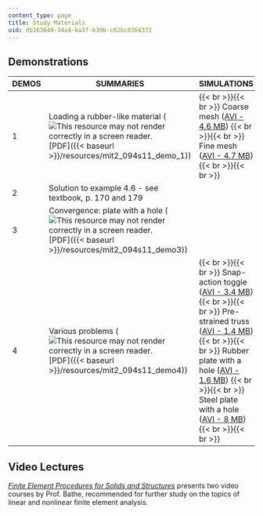 ```yaml
---
content_type: page
title: Study Materials
uid: db163640-34a4-ba3f-b39b-c02bc0364372
---
```


Demonstrations
--------------

| DEMOS | SUMMARIES | SIMULATIONS |
| --- | --- | --- |
| 1 | Loading a rubber-like material (![This resource may not render correctly in a screen reader.](/images/inacessible.gif)[PDF]({{< baseurl >}}/resources/mit2_094s11_demo_1)) |  {{< br >}}{{< br >}} Coarse mesh ([AVI - 4.6 MB](/ans7870/2/2.094/s08/demo1/movie_coarse.avi)) {{< br >}}{{< br >}} Fine mesh ([AVI - 4.7 MB](/ans7870/2/2.094/s08/demo1/movie_fine.avi)) {{< br >}}{{< br >}}  |
| 2 | Solution to example 4.6 - see textbook, p. 170 and 179 | &nbsp; |
| 3 | Convergence: plate with a hole (![This resource may not render correctly in a screen reader.](/images/inacessible.gif)[PDF]({{< baseurl >}}/resources/mit2_094s11_demo3)) | &nbsp; |
| 4 | Various problems (![This resource may not render correctly in a screen reader.](/images/inacessible.gif)[PDF]({{< baseurl >}}/resources/mit2_094s11_demo4)) |  {{< br >}}{{< br >}} Snap-action toggle ([AVI - 3.4 MB](/ans7870/2/2.094/s08/demo4/truss.avi)) {{< br >}}{{< br >}} Pre-strained truss ([AVI - 1.4 MB](/ans7870/2/2.094/s08/demo4/prestrained_truss.avi)) {{< br >}}{{< br >}} Rubber plate with a hole ([AVI - 1.6 MB](/ans7870/2/2.094/s08/demo4/platehole_rubber.avi)) {{< br >}}{{< br >}} Steel plate with a hole ([AVI - 8 MB](/ans7870/2/2.094/s08/demo4/platehole_steel.avi)) {{< br >}}{{< br >}}  

Video Lectures
--------------

[_Finite Element Procedures for Solids and Structures_](/resources/res-2-002-finite-element-procedures-for-solids-and-structures-spring-2010) presents two video courses by Prof. Bathe, recommended for further study on the topics of linear and nonlinear finite element analysis.